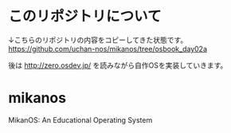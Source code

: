 # このリポジトリについて
↓こちらのリポジトリの内容をコピーしてきた状態です。  
https://github.com/uchan-nos/mikanos/tree/osbook_day02a

後は http://zero.osdev.jp/ を読みながら自作OSを実装していきます。

# mikanos
MikanOS: An Educational Operating System
